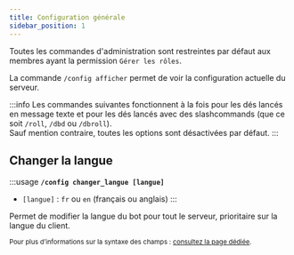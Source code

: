 ```yaml
---
title: Configuration générale
sidebar_position: 1
---
```

Toutes les commandes d'administration sont restreintes par défaut aux membres ayant la permission `Gérer les rôles`.

La commande `/config afficher` permet de voir la configuration actuelle du serveur.

:::info
Les commandes suivantes fonctionnent à la fois pour les dés lancés en message texte et pour les dés lancés avec des slashcommands (que ce soit `/roll`, `/dbd` ou `/dbroll`).  
Sauf mention contraire, toutes les options sont désactivées par défaut.
:::

## Changer la langue

:::usage
**`/config changer_langue [langue]`**
- `[langue]` : `fr` ou `en` (français ou anglais)
:::

Permet de modifier la langue du bot pour tout le serveur, prioritaire sur la langue du client.

<small>Pour plus d’informations sur la syntaxe des champs : [consultez la page dédiée](../introduction/format.md).</small>

